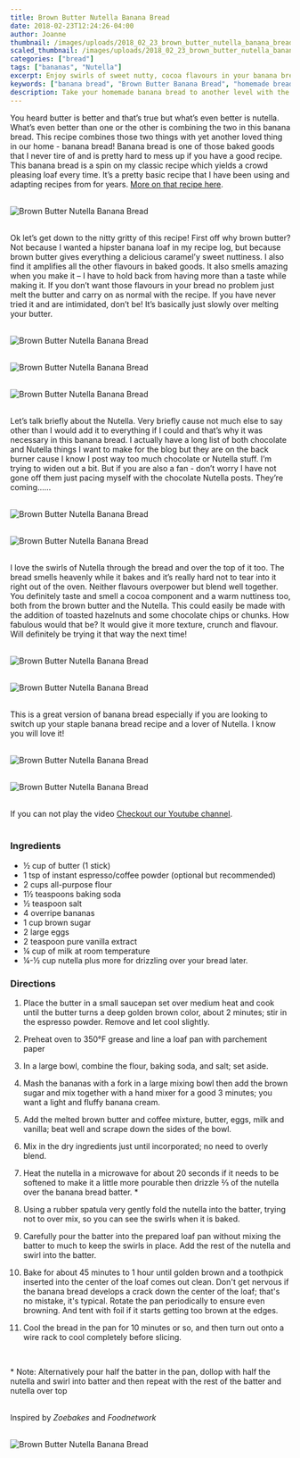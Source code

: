 ```yaml
---
title: Brown Butter Nutella Banana Bread
date: 2018-02-23T12:24:26-04:00
author: Joanne
thumbnail: /images/uploads/2018_02_23_brown_butter_nutella_banana_bread_1.jpg
scaled_thumbnail: /images/uploads/2018_02_23_brown_butter_nutella_banana_bread_0.jpg
categories: ["bread"]
tags: ["bananas", "Nutella"]
excerpt: Enjoy swirls of sweet nutty, cocoa flavours in your banana bread
keywords: ["banana bread", "Brown Butter Banana Bread", "homemade bread"]
description: Take your homemade banana bread to another level with the addition nutella. 
---
```


You heard butter is better and that’s true but what’s even better is nutella. What’s even better than one or the other is combining the two in this banana bread.  This recipe combines those two things with yet another loved thing in our home - banana bread! Banana bread is one of those baked goods that I never tire of and is pretty hard to mess up if you have a good recipe. This banana bread is a spin on my classic recipe which yields a crowd pleasing loaf every time. It’s a pretty basic recipe that I have been using and adapting recipes from for years. [More on that recipe here](https://www.oliveandmango.com/no-fail-banana-bread/).
</br>
</br>

![Brown Butter Nutella Banana Bread](/images/uploads/2018_02_23_brown_butter_nutella_banana_bread_2.jpg)
</br>
</br>

Ok let’s get down to the nitty gritty of this recipe! First off why brown butter? Not because I wanted a hipster banana loaf in my recipe log, but because brown butter gives everything a delicious caramel’y sweet nuttiness. I also find it amplifies all the other flavours in baked goods.  It also smells amazing when you make it – I have to hold back from having more than a taste while making it.  If you don’t want those flavours in your bread no problem just melt the butter and carry on as normal with the recipe. If you have never tried it and are intimidated, don’t be! It’s basically just slowly over melting your butter.
</br>
</br>

![Brown Butter Nutella Banana Bread](/images/uploads/2018_02_23_brown_butter_nutella_banana_bread_3.jpg)
</br>
</br>

![Brown Butter Nutella Banana Bread](/images/uploads/2018_02_23_brown_butter_nutella_banana_bread_4.jpg)
</br>
</br>

![Brown Butter Nutella Banana Bread](/images/uploads/2018_02_23_brown_butter_nutella_banana_bread_5.jpg)
</br>
</br>

Let’s talk briefly about the Nutella. Very briefly cause not much else to say other than I would add it to everything if I could and that’s why it was necessary in this banana bread. I actually have a long list of both chocolate and Nutella things I want to make for the blog but they are on the back burner cause I know I post way too much chocolate or Nutella stuff. I’m trying to widen out a bit. But if you are also a fan - don’t worry I have not gone off them just pacing myself with the chocolate Nutella posts. They’re coming......
</br>
</br>

![Brown Butter Nutella Banana Bread](/images/uploads/2018_02_23_brown_butter_nutella_banana_bread_6.jpg)
</br>
</br>

![Brown Butter Nutella Banana Bread](/images/uploads/2018_02_23_brown_butter_nutella_banana_bread_7.jpg)
</br>
</br>

I love the swirls of Nutella through the bread and over the top of it too.  The bread smells heavenly while it bakes and it’s really hard not to tear into it right out of the oven. Neither flavours overpower but blend well together. You definitely taste and smell a cocoa component and a warm nuttiness too, both from the brown butter and the Nutella. This could easily be made with the addition of toasted hazelnuts and some chocolate chips or chunks. How fabulous would that be? It would give it more texture, crunch and flavour.  Will definitely be trying it that way the next time!
</br>
</br>

![Brown Butter Nutella Banana Bread](/images/uploads/2018_02_23_brown_butter_nutella_banana_bread_8.jpg)
</br>
</br>

![Brown Butter Nutella Banana Bread](/images/uploads/2018_02_23_brown_butter_nutella_banana_bread_9.jpg)
</br>
</br>

This is a great version of banana bread especially if you are looking to switch up your staple banana bread recipe and a lover of Nutella.  I know you will love it!
</br>
</br>

![Brown Butter Nutella Banana Bread](/images/uploads/2018_02_23_brown_butter_nutella_banana_bread_10.jpg)
</br>
</br>

![Brown Butter Nutella Banana Bread](/images/uploads/2018_02_23_brown_butter_nutella_banana_bread_11.jpg)
</br>
</br>
<div class="mv-video-target mv-video-id-iofpcrhsi39dv34e3p3a" data-video-id="iofpcrhsi39dv34e3p3a" data-volume="70" data-ratio="16:9"></div>If you can not play the video <span class="highlight"><a href="https://youtu.be/RmU4VhJW00g">Checkout our Youtube channel</a></span>.
</br>
</br>

### Ingredients 

* &frac12; cup of butter (1 stick) 
* 1 tsp of instant espresso/coffee powder (optional but recommended)
* 2 cups all-purpose flour
* 1&frac12; teaspoons baking soda
* &frac12; teaspoon salt
* 4 overripe bananas
* 1 cup brown sugar
* 2 large eggs
* 2 teaspoon pure vanilla extract
* &frac14; cup of milk at room temperature 
* &frac14;-&frac12; cup nutella plus more for drizzling over your bread later. 

### Directions

1. Place the butter in a small saucepan set over medium heat and cook until the butter turns a deep golden brown color, about 2 minutes; stir in the espresso powder. Remove and let cool slightly.

1.  Preheat oven to 350&deg;F grease and line a loaf pan with parchement paper

1. In a large bowl, combine the flour, baking soda, and salt; set aside.

1. Mash the bananas with a fork in a large mixing bowl then add the brown sugar and mix together with a hand mixer for a good 3 minutes; you want a light and fluffy banana cream. 

1. Add the melted brown butter and coffee mixture, butter, eggs, milk and vanilla; beat well and scrape down the sides of the bowl. 

1. Mix in the dry ingredients just until incorporated; no need to overly blend.

2. Heat the nutella in a microwave for about 20 seconds if it needs to be softened to make it a little more pourable then drizzle &frac23; of the nutella over the banana bread batter. &ast;

3. Using a rubber spatula very gently fold the nutella into the batter, trying not to over mix, so you can see the swirls when it is baked.

4. Carefully pour the batter into the prepared loaf pan without mixing the batter to much to keep the swirls in place. Add the rest of the nutella and swirl into the batter.

5. Bake for about 45 minutes to 1 hour until golden brown and a toothpick inserted into the center of the loaf comes out clean. Don't get nervous if the banana bread develops a crack down the center of the loaf; that's no mistake, it's typical. Rotate the pan periodically to ensure even browning. And tent with foil if it starts getting too brown at the edges. 

6. Cool the bread in the pan for 10 minutes or so, and then turn out onto a wire rack to cool completely before slicing. 
</br>

&ast; Note: Alternatively pour half the batter in the pan, dollop with half the nutella and swirl into batter and then repeat with the rest of the batter and nutella over top
</br>
</br>

Inspired by *Zoebakes* and *Foodnetwork*
</br>
</br>

![Brown Butter Nutella Banana Bread](/images/uploads/2018_02_23_brown_butter_nutella_banana_bread_12.jpg)
